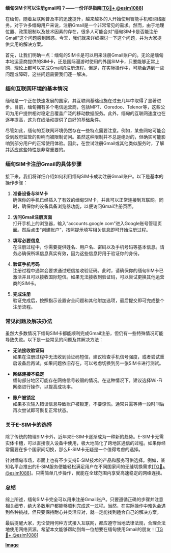 **缅甸SIM卡可以注册gmail吗？——一份详尽指南[[TG💪+ @esim1088](https://t.me/s/esim1088)]**

在缅甸，随着互联网普及率的迅速提升，越来越多的人开始使用智能手机和网络服务。对于许多缅甸用户来说，注册Gmail是一个非常常见的需求。然而，由于地理位置、政策限制以及技术因素的存在，很多人可能会对“缅甸SIM卡是否能注册Gmail”这个问题感到困惑。今天，我们就来详细探讨一下这个问题，并为大家提供实用的解决方案。

首先，让我们明确一点：缅甸的SIM卡是可以用来注册Gmail账户的。无论是缅甸本地运营商提供的SIM卡，还是国际漫游时使用的外国SIM卡，只要能够正常上网，理论上都可以完成Gmail的注册流程。但是，在实际操作中，可能会遇到一些问题或障碍，这些问题需要我们逐一解决。

### **缅甸互联网环境的基本情况**

缅甸是一个正在快速发展的国家，其互联网基础设施在过去几年中取得了显著进步。目前，缅甸拥有多个电信运营商，包括MPT、Ooredoo、Telenor等，这些公司为用户提供相对稳定且覆盖广泛的移动数据服务。此外，缅甸的互联网速度也在逐年提高，这为在线活动提供了良好的基础条件。

尽管如此，缅甸的互联网环境仍然存在一些特点需要注意。例如，某些网站可能会受到政府监管的影响而被限制访问。虽然这种限制并不总是绝对的，但确实可能影响到部分用户的正常使用体验。因此，在尝试注册Gmail或其他类似服务时，了解并适应这些特性是非常重要的。

### **缅甸SIM卡注册Gmail的具体步骤**

接下来，我们将详细介绍如何利用缅甸SIM卡成功注册Gmail账户。以下是基本的操作步骤：

1. **准备设备与SIM卡**  
   确保你的手机已经插入了有效的缅甸SIM卡，并且可以正常连接到互联网。同时，确保你的设备具备浏览器功能，以便访问Gmail注册页面。

2. **访问Gmail注册页面**  
   打开手机上的浏览器，输入“accounts.google.com”进入Google账号管理页面。然后点击“创建账户”，按照提示填写相关信息即可开始注册过程。

3. **填写必要信息**  
   在注册过程中，你需要提供姓名、用户名、密码以及手机号码等基本信息。请务必确保所填信息真实有效，因为这些信息将用于验证你的身份。

4. **验证手机号码**  
   注册过程中通常会要求通过短信接收验证码。此时，请确保你的缅甸SIM卡已激活并且可以接收国际短信。如果无法接收到验证码，可以尝试更换其他运营商的SIM卡。

5. **完成注册**  
   验证完成后，按照指示设置安全问题和其他附加选项，最后提交即可完成整个注册流程。

### **常见问题及解决办法**

虽然大多数情况下缅甸SIM卡都能顺利完成Gmail注册，但仍有一些特殊情况可能导致失败。以下是一些常见的问题及其解决方法：

- **无法接收验证码**  
  如果在注册过程中无法收到验证码短信，建议检查手机信号强度，或者尝试重启设备后再试。如果问题依旧存在，可以考虑切换到另一张SIM卡进行测试。

- **网络连接不稳定**  
  缅甸部分地区可能存在网络信号较弱的情况。在这种情况下，建议选择Wi-Fi网络进行操作，以提高成功率。

- **账户被锁定**  
  如果多次输入错误信息导致账户被锁定，不要惊慌。通常只需等待一段时间后再次尝试即可恢复正常状态。

### **关于E-SIM卡的选择**

除了传统的物理SIM卡外，近年来E-SIM卡逐渐成为一种新的趋势。E-SIM卡无需实体卡槽，可以直接嵌入设备中使用，极大地简化了跨地区通信的过程。如果你经常需要在多个国家间切换，那么E-SIM卡无疑是一个值得考虑的选择。

针对缅甸市场，市面上也有不少支持E-SIM技术的产品和服务可供选择。例如，某知名平台推出的E-SIM服务便能轻松满足用户在不同国家间的无缝切换需求[[TG💪+ @esim1088](https://t.me/s/esim1088)]。只需简单几步操作，就能在全球范围内享受高速稳定的网络连接。

### **总结**

综上所述，缅甸SIM卡完全可以用来注册Gmail账户。只要遵循正确的步骤并注意相关细节，绝大多数用户都能够顺利完成这一过程。当然，在实际操作中难免会遇到各种挑战，但只要保持耐心并灵活应对，就一定能找到适合自己的解决方案。

最后提醒大家，无论使用何种方式接入互联网，都应遵守当地法律法规，合理合法地使用网络资源。希望本文能够帮助到每一位想要在缅甸使用Gmail的朋友！[[TG💪+ @esim1088](https://t.me/s/esim1088)]  

**[Image](https://i.postimg.cc/4NQfJmqS/Snipaste-2025-05-13-00-14-12.png)**
